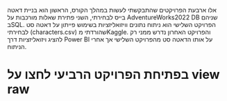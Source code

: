 אלו ארבעת הפרויקטים שהתבקשתי לעשות במהלך הקורס, הראשון הוא בניית דאטה בייס לבחירתי,
השני פתירת שאלות מורכבות על AdventureWorks2022 DB שניהם בSQL.
הפרויקט השלישי הוא ניתוח נתונים וויזואליזציות בשימוש פייתון על דאטה סט לבחירתי (characters.csv) שהורדתי מKaggle.
והפרויקט האחרון נדרש ממני רק להציג ויזואליזציות דרך Power BI על אותו הדאטה סט מהפרויקט השלישי אך אחרי הניתוח.
# בפתיחת הפרויקט הרביעי לחצו על view raw
